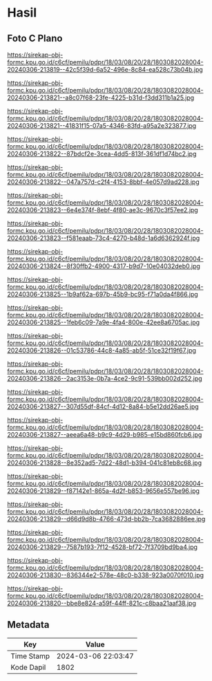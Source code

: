 # Hasil

## Foto C Plano

https://sirekap-obj-formc.kpu.go.id/c6cf/pemilu/pdpr/18/03/08/20/28/1803082028004-20240306-213819--42c5f39d-6a52-496e-8c84-ea528c73b04b.jpg

https://sirekap-obj-formc.kpu.go.id/c6cf/pemilu/pdpr/18/03/08/20/28/1803082028004-20240306-213821--a8c07f68-23fe-4225-b31d-f3dd311b1a25.jpg

https://sirekap-obj-formc.kpu.go.id/c6cf/pemilu/pdpr/18/03/08/20/28/1803082028004-20240306-213821--41831f15-07a5-4346-83fd-a95a2e323877.jpg

https://sirekap-obj-formc.kpu.go.id/c6cf/pemilu/pdpr/18/03/08/20/28/1803082028004-20240306-213822--87bdcf2e-3cea-4dd5-813f-361df1d74bc2.jpg

https://sirekap-obj-formc.kpu.go.id/c6cf/pemilu/pdpr/18/03/08/20/28/1803082028004-20240306-213822--047a757d-c2f4-4153-8bbf-4e057d9ad228.jpg

https://sirekap-obj-formc.kpu.go.id/c6cf/pemilu/pdpr/18/03/08/20/28/1803082028004-20240306-213823--6e4e374f-8ebf-4f80-ae3c-9670c3f57ee2.jpg

https://sirekap-obj-formc.kpu.go.id/c6cf/pemilu/pdpr/18/03/08/20/28/1803082028004-20240306-213823--f581eaab-73c4-4270-b48d-1a6d6362924f.jpg

https://sirekap-obj-formc.kpu.go.id/c6cf/pemilu/pdpr/18/03/08/20/28/1803082028004-20240306-213824--8f30ffb2-4900-4317-b9d7-10e04032deb0.jpg

https://sirekap-obj-formc.kpu.go.id/c6cf/pemilu/pdpr/18/03/08/20/28/1803082028004-20240306-213825--1b9af62a-697b-45b9-bc95-f71a0da4f866.jpg

https://sirekap-obj-formc.kpu.go.id/c6cf/pemilu/pdpr/18/03/08/20/28/1803082028004-20240306-213825--1feb6c09-7a9e-4fa4-800e-42ee8a6705ac.jpg

https://sirekap-obj-formc.kpu.go.id/c6cf/pemilu/pdpr/18/03/08/20/28/1803082028004-20240306-213826--01c53786-44c8-4a85-ab5f-51ce32f19f67.jpg

https://sirekap-obj-formc.kpu.go.id/c6cf/pemilu/pdpr/18/03/08/20/28/1803082028004-20240306-213826--2ac3153e-0b7a-4ce2-9c91-539bb002d252.jpg

https://sirekap-obj-formc.kpu.go.id/c6cf/pemilu/pdpr/18/03/08/20/28/1803082028004-20240306-213827--307d55df-84cf-4d12-8a84-b5e12dd26ae5.jpg

https://sirekap-obj-formc.kpu.go.id/c6cf/pemilu/pdpr/18/03/08/20/28/1803082028004-20240306-213827--aeea6a48-b9c9-4d29-b985-e15bd860fcb6.jpg

https://sirekap-obj-formc.kpu.go.id/c6cf/pemilu/pdpr/18/03/08/20/28/1803082028004-20240306-213828--8e352ad5-7d22-48d1-b394-041c81eb8c68.jpg

https://sirekap-obj-formc.kpu.go.id/c6cf/pemilu/pdpr/18/03/08/20/28/1803082028004-20240306-213829--f87142e1-865a-4d2f-b853-9656e557be96.jpg

https://sirekap-obj-formc.kpu.go.id/c6cf/pemilu/pdpr/18/03/08/20/28/1803082028004-20240306-213829--d66d9d8b-4766-473d-bb2b-7ca3682886ee.jpg

https://sirekap-obj-formc.kpu.go.id/c6cf/pemilu/pdpr/18/03/08/20/28/1803082028004-20240306-213829--7587b193-7f12-4528-bf72-7f3709bd9ba4.jpg

https://sirekap-obj-formc.kpu.go.id/c6cf/pemilu/pdpr/18/03/08/20/28/1803082028004-20240306-213830--836344e2-578e-48c0-b338-923a0070f010.jpg

https://sirekap-obj-formc.kpu.go.id/c6cf/pemilu/pdpr/18/03/08/20/28/1803082028004-20240306-213820--bbe8e824-a59f-44ff-821c-c8baa21aaf38.jpg


## Metadata

| Key        | Value               |
| ---------- | ------------------- |
| Time Stamp | 2024-03-06 22:03:47 |
| Kode Dapil | 1802                |




